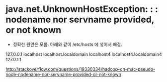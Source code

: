 
# java.net.UnknownHostException: <hostname>: <hostname>: nodename nor servname provided, or not known
- 정확한 원인은 모름. 아래와 같이 /etc/hosts 에 넣어서 해결.

127.0.0.1   localhost localhost.localdomain localhost4 localhost4.localdomain4
127.0.1.1   <hostname>

http://stackoverflow.com/questions/19330334/hadoop-on-mac-pseudo-node-nodename-nor-servname-provided-or-not-known